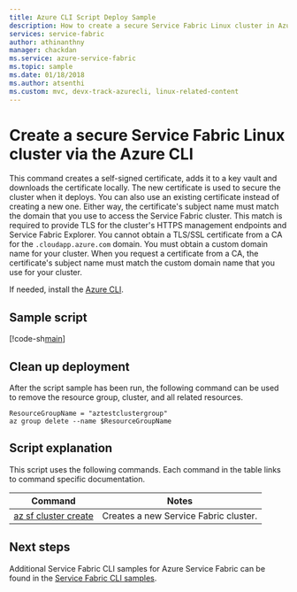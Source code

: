 ```yaml
---
title: Azure CLI Script Deploy Sample
description: How to create a secure Service Fabric Linux cluster in Azure via the Azure CLI.
services: service-fabric
author: athinanthny
manager: chackdan
ms.service: azure-service-fabric
ms.topic: sample
ms.date: 01/18/2018
ms.author: atsenthi
ms.custom: mvc, devx-track-azurecli, linux-related-content
---
```


# Create a secure Service Fabric Linux cluster via the Azure CLI

This command creates a self-signed certificate, adds it to a key vault and downloads the certificate locally.  The new certificate is used to secure the cluster when it deploys.  You can also use an existing certificate instead of creating a new one.  Either way, the certificate's subject name must match the domain that you use to access the Service Fabric cluster. This match is required to provide TLS for the cluster's HTTPS management endpoints and Service Fabric Explorer. You cannot obtain a TLS/SSL certificate from a CA for the `.cloudapp.azure.com` domain. You must obtain a custom domain name for your cluster. When you request a certificate from a CA, the certificate's subject name must match the custom domain name that you use for your cluster.

If needed, install the [Azure CLI](/cli/azure/install-azure-cli).

## Sample script

[!code-sh[main](../../../cli_scripts/service-fabric/create-cluster/create-cluster.sh "Deploy an application to a cluster")]

## Clean up deployment

After the script sample has been run, the following command can be used to remove the resource group, cluster, and all related resources.

```azurecli
ResourceGroupName = "aztestclustergroup"
az group delete --name $ResourceGroupName
```

## Script explanation

This script uses the following commands. Each command in the table links to command specific documentation.

| Command | Notes |
|---|---|
| [az sf cluster create](/cli/azure/sf/cluster) | Creates a new Service Fabric cluster.  |

## Next steps

Additional Service Fabric CLI samples for Azure Service Fabric can be found in the [Service Fabric CLI samples](../samples-cli.md).
